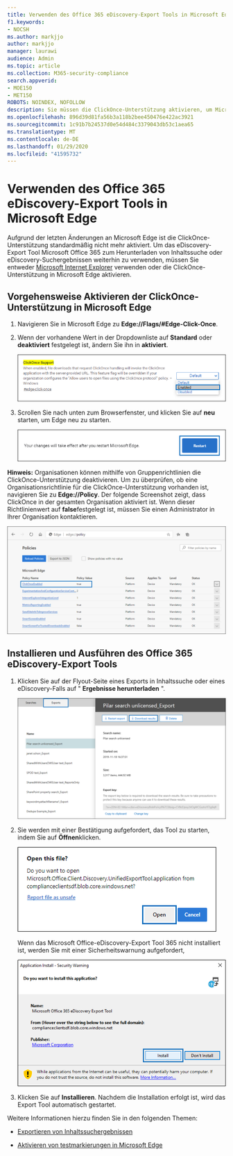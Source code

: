 ```yaml
---
title: Verwenden des Office 365 eDiscovery-Export Tools in Microsoft Edge
f1.keywords:
- NOCSH
ms.author: markjjo
author: markjjo
manager: laurawi
audience: Admin
ms.topic: article
ms.collection: M365-security-compliance
search.appverid:
- MOE150
- MET150
ROBOTS: NOINDEX, NOFOLLOW
description: Sie müssen die ClickOnce-Unterstützung aktivieren, um Microsoft Edge zum Exportieren von Suchergebnissen aus der Inhaltssuche und von eDiscovery im Security and Compliance Center zu verwenden.
ms.openlocfilehash: 896d39d81fa56b3a118b2bee450476e422ac3921
ms.sourcegitcommit: 1c91b7b24537d0e54d484c3379043db53c1aea65
ms.translationtype: MT
ms.contentlocale: de-DE
ms.lasthandoff: 01/29/2020
ms.locfileid: "41595732"
---
```

# <a name="use-the-office-365-ediscovery-export-tool-in-microsoft-edge"></a>Verwenden des Office 365 eDiscovery-Export Tools in Microsoft Edge

Aufgrund der letzten Änderungen an Microsoft Edge ist die ClickOnce-Unterstützung standardmäßig nicht mehr aktiviert. Um das eDiscovery-Export Tool Microsoft Office 365 zum Herunterladen von Inhaltssuche oder eDiscovery-Suchergebnissen weiterhin zu verwenden, müssen Sie entweder [Microsoft Internet Explorer](https://support.microsoft.com/help/17621/internet-explorer-downloads) verwenden oder die ClickOnce-Unterstützung in Microsoft Edge aktivieren.

## <a name="how-to-enable-clickonce-support-in-microsoft-edge"></a>Vorgehensweise Aktivieren der ClickOnce-Unterstützung in Microsoft Edge

1. Navigieren Sie in Microsoft Edge zu **Edge://Flags/#Edge-Click-Once**.

2. Wenn der vorhandene Wert in der Dropdownliste auf **Standard** oder **deaktiviert** festgelegt ist, ändern Sie ihn in **aktiviert**.
    
   ![](media/ClickOnceimage1.png)

3. Scrollen Sie nach unten zum Browserfenster, und klicken Sie auf **neu** starten, um Edge neu zu starten.

   ![](media/ClickOnceimage2.png)

**Hinweis:** Organisationen können mithilfe von Gruppenrichtlinien die ClickOnce-Unterstützung deaktivieren. Um zu überprüfen, ob eine Organisationsrichtlinie für die ClickOnce-Unterstützung vorhanden ist, navigieren Sie zu **Edge://Policy**. Der folgende Screenshot zeigt, dass ClickOnce in der gesamten Organisation aktiviert ist. Wenn dieser Richtlinienwert auf **false**festgelegt ist, müssen Sie einen Administrator in Ihrer Organisation kontaktieren.

![](media/ClickOnceimage3.png)

## <a name="install-and-run-the-office-365-ediscovery-export-tool"></a>Installieren und Ausführen des Office 365 eDiscovery-Export Tools

1. Klicken Sie auf der Flyout-Seite eines Exports in Inhaltssuche oder eines eDiscovery-Falls auf " **Ergebnisse herunterladen** ".

   ![Klicken Sie auf der Flyout-Seite auf Download Ergebnisse, um Suchergebnisse herunterzuladen.](media/ClickOnceExport1.png)

2. Sie werden mit einer Bestätigung aufgefordert, das Tool zu starten, indem Sie auf **Öffnen**klicken.

   ![Klicken Sie auf öffnen, um das eDiscovery-Export Tool zu starten](media/ClickOnceimage4.png)

   Wenn das Microsoft Office-eDiscovery-Export Tool 365 nicht installiert ist, werden Sie mit einer Sicherheitswarnung aufgefordert, 

   ![Klicken Sie auf installieren, um das eDiscovery-Export Tool zu installieren](media/ClickOnceimage5.png)

3. Klicken Sie auf **Installieren**. Nachdem die Installation erfolgt ist, wird das Export Tool automatisch gestartet.

Weitere Informationen hierzu finden Sie in den folgenden Themen:

- [Exportieren von Inhaltssuchergebnissen ](export-search-results.md)

- [Aktivieren von testmarkierungen in Microsoft Edge](https://microsoftedgesupport.microsoft.com/hc/articles/360034075294-How-to-enable-experiment-flags-in-Microsoft-Edge-Insider-channels)
